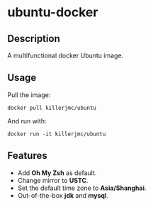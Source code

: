 # ubuntu-docker

## Description
A multifunctional docker Ubuntu image.

## Usage

Pull the image:

```shell
docker pull killerjmc/ubuntu
```

And run with:

```shell
docker run -it killerjmc/ubuntu
```

## Features

+ Add **Oh My Zsh** as default.
+ Change mirror to  **USTC**.
+ Set the default time zone to **Asia/Shanghai**.
+ Out-of-the-box **jdk** and **mysql**.